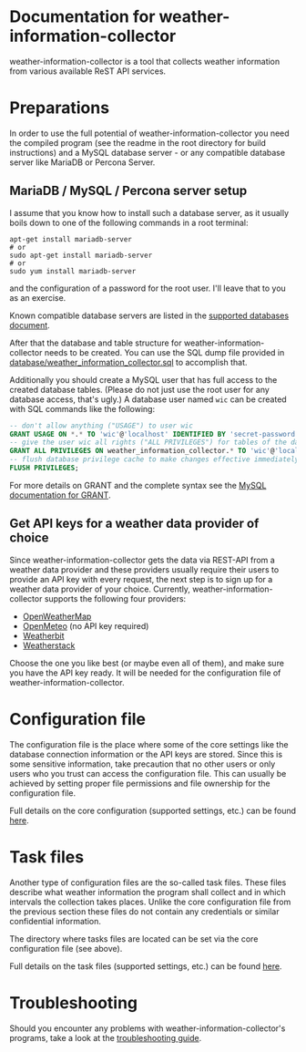 # Documentation for weather-information-collector

weather-information-collector is a tool that collects weather information from
various available ReST API services.

# Preparations

In order to use the full potential of weather-information-collector you need
the compiled program (see the readme in the root directory for build
instructions) and a MySQL database server - or any compatible database server
like MariaDB or Percona Server.

## MariaDB / MySQL / Percona server setup

I assume that you know how to install such a database server, as it usually
boils down to one of the following commands in a root terminal:

    apt-get install mariadb-server
    # or
    sudo apt-get install mariadb-server
    # or
    sudo yum install mariadb-server

and the configuration of a password for the root user. I'll leave that to you
as an exercise.

Known compatible database servers are listed in the
[supported databases document](./supported-databases.md).

After that the database and table structure for weather-information-collector
needs to be created. You can use the SQL dump file provided in
[database/weather_information_collector.sql](./database/weather_information_collector.sql)
to accomplish that.

Additionally you should create a MySQL user that has full access to the created
database tables. (Please do not just use the root user for any database access,
that's ugly.) A database user named `wic` can be created with SQL commands like
the following:

```sql
-- don't allow anything ("USAGE") to user wic
GRANT USAGE ON *.* TO 'wic'@'localhost' IDENTIFIED BY 'secret-password';
-- give the user wic all rights ("ALL PRIVILEGES") for tables of the database weather_information_collector
GRANT ALL PRIVILEGES ON weather_information_collector.* TO 'wic'@'localhost' IDENTIFIED BY 'secret-password';
-- flush database privilege cache to make changes effective immediately
FLUSH PRIVILEGES;
```

For more details on GRANT and the complete syntax see the
[MySQL documentation for GRANT](https://dev.mysql.com/doc/refman/5.7/en/grant.html).

## Get API keys for a weather data provider of choice

Since weather-information-collector gets the data via REST-API from a weather
data provider and these providers usually require their users to provide an API
key with every request, the next step is to sign up for a weather data provider
of your choice. Currently, weather-information-collector supports the following
four providers:

* [OpenWeatherMap](https://openweathermap.org/)
* [OpenMeteo](https://open-meteo.com/) (no API key required)
* [Weatherbit](https://www.weatherbit.io/)
* [Weatherstack](https://weatherstack.com/)

Choose the one you like best (or maybe even all of them), and make sure you
have the API key ready. It will be needed for the configuration file of
weather-information-collector.

# Configuration file

The configuration file is the place where some of the core settings like the
database connection information or the API keys are stored. Since this is some
sensitive information, take precaution that no other users or only users who
you trust can access the configuration file. This can usually be achieved by
setting proper file permissions and file ownership for the configuration file.

Full details on the core configuration (supported settings, etc.) can be found
[here](configuration-core.md).

# Task files

Another type of configuration files are the so-called task files. These files
describe what weather information the program shall collect and in which
intervals the collection takes places. Unlike the core configuration file from
the previous section these files do not contain any credentials or similar
confidential information.

The directory where tasks files are located can be set via the core
configuration file (see above).

Full details on the task files (supported settings, etc.) can be found
[here](task-files.md).

# Troubleshooting

Should you encounter any problems with weather-information-collector's programs,
take a look at the [troubleshooting guide](troubleshooting.md).

